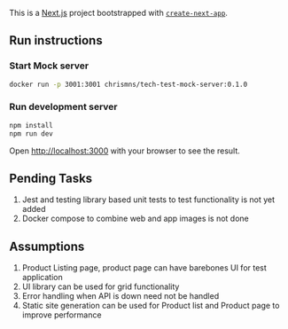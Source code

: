 This is a [Next.js](https://nextjs.org/) project bootstrapped with [`create-next-app`](https://github.com/vercel/next.js/tree/canary/packages/create-next-app).

## Run instructions

### Start Mock server

```bash
docker run -p 3001:3001 chrismns/tech-test-mock-server:0.1.0
```

### Run development server

```bash
npm install
npm run dev
```

Open [http://localhost:3000](http://localhost:3000) with your browser to see the result.


## Pending Tasks

1. Jest and testing library based unit tests to test functionality is not yet added
2. Docker compose to combine web and app images is not done 

## Assumptions

1. Product Listing page, product page can have barebones UI for test application
2. UI library can be used for grid functionality
3. Error handling when API is down need not be handled 
4. Static site generation can be used for Product list and Product page to improve performance
